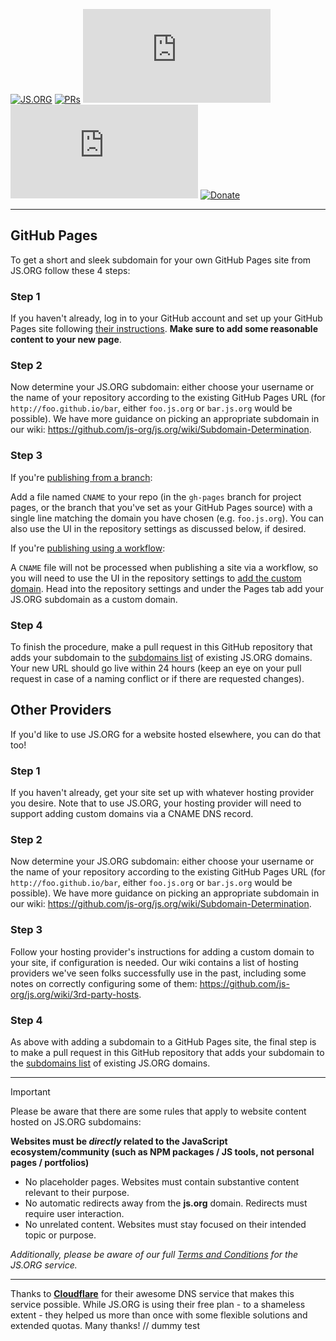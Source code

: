 [![JS.ORG](https://img.shields.io/badge/js.org-+-FFE70B.svg?style=flat-square)](http://js.org)
[![PRs](https://img.shields.io/github/issues-pr-closed-raw/js-org/js.org.svg?style=flat-square&colorB=FFE70B&label=pull%20requests)](https://github.com/js-org/js.org/pulls?q=is%3Apr+is%3Aclosed+label%3Aadd)
[![Contributors](https://img.shields.io/github/contributors-anon/js-org/js.org?color=FFE70B&style=flat-square)](https://github.com/js-org/js.org/graphs/contributors)
[![Activity](https://img.shields.io/github/commit-activity/m/js-org/js.org?color=FFE70B&style=flat-square)](https://github.com/js-org/js.org/pulse/monthly)
[![Donate](https://img.shields.io/badge/Donate-for_registrar_fees-1F87FF.svg?style=flat-square&logo=open-collective&logoColor=fff)](https://opencollective.com/js-org)

---

## GitHub Pages

To get a short and sleek subdomain for your own GitHub Pages site from JS.ORG follow these 4 steps:

### Step 1

If you haven't already, log in to your GitHub account and set up your GitHub Pages site following [their instructions](https://pages.github.com). **Make sure to add some reasonable content to your new page**.

### Step 2

Now determine your JS.ORG subdomain: either choose your username or the name of your repository according to the existing GitHub Pages URL (for `http://foo.github.io/bar`, either `foo.js.org` or `bar.js.org` would be possible). We have more guidance on picking an appropriate subdomain in our wiki: <https://github.com/js-org/js.org/wiki/Subdomain-Determination>.

### Step 3

If you're [publishing from a branch](https://docs.github.com/en/pages/getting-started-with-github-pages/configuring-a-publishing-source-for-your-github-pages-site#publishing-from-a-branch):

Add a file named `CNAME` to your repo (in the `gh-pages` branch for project pages, or the branch that you've set as your GitHub Pages source) with a single line matching the domain you have chosen (e.g. `foo.js.org`). You can also use the UI in the repository settings as discussed below, if desired.

If you're [publishing using a workflow](https://docs.github.com/en/pages/getting-started-with-github-pages/configuring-a-publishing-source-for-your-github-pages-site#publishing-with-a-custom-github-actions-workflow):

A `CNAME` file will not be processed when publishing a site via a workflow, so you will need to use the UI in the repository settings to [add the custom domain](https://docs.github.com/en/pages/configuring-a-custom-domain-for-your-github-pages-site/managing-a-custom-domain-for-your-github-pages-site#configuring-a-subdomain). Head into the repository settings and under the Pages tab add your JS.ORG subdomain as a custom domain.

### Step 4

To finish the procedure, make a pull request in this GitHub repository that adds your subdomain to the [subdomains list](https://github.com/js-org/js.org/blob/master/cnames_active.js) of existing JS.ORG domains. Your new URL should go live within 24 hours (keep an eye on your pull request in case of a naming conflict or if there are requested changes).

## Other Providers

If you'd like to use JS.ORG for a website hosted elsewhere, you can do that too!

### Step 1

If you haven't already, get your site set up with whatever hosting provider you desire. Note that to use JS.ORG, your hosting provider will need to support adding custom domains via a CNAME DNS record.

### Step 2

Now determine your JS.ORG subdomain: either choose your username or the name of your repository according to the existing GitHub Pages URL (for `http://foo.github.io/bar`, either `foo.js.org` or `bar.js.org` would be possible). We have more guidance on picking an appropriate subdomain in our wiki: <https://github.com/js-org/js.org/wiki/Subdomain-Determination>.

### Step 3

Follow your hosting provider's instructions for adding a custom domain to your site, if configuration is needed. Our wiki contains a list of hosting providers we've seen folks successfully use in the past, including some notes on correctly configuring some of them: <https://github.com/js-org/js.org/wiki/3rd-party-hosts>.

### Step 4

As above with adding a subdomain to a GitHub Pages site, the final step is to make a pull request in this GitHub repository that adds your subdomain to the [subdomains list](https://github.com/js-org/js.org/blob/master/cnames_active.js) of existing JS.ORG domains.

---

> [!IMPORTANT]
> Please be aware that there are some rules that apply to website content hosted on JS.ORG subdomains:
>
> **Websites must be *directly* related to the JavaScript ecosystem/community (such as NPM packages / JS tools, not personal pages / portfolios)**
> 
> - No placeholder pages. Websites must contain substantive content relevant to their purpose.
> - No automatic redirects away from the **js.org** domain. Redirects must require user interaction.
> - No unrelated content. Websites must stay focused on their intended topic or purpose.
>
> _Additionally, please be aware of our full [Terms and Conditions](https://js.org/terms.html) for the JS.ORG service._

---

Thanks to **[Cloudflare](https://www.cloudflare.com)** for their awesome DNS service that makes this service possible. While JS.ORG is using their free plan - to a shameless extent - they helped us more than once with some flexible solutions and extended quotas. Many thanks!
// dummy test
